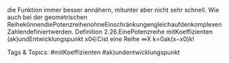 die Funktion immer besser annähern, mitunter aber nicht sehr schnell. Wie auch bei der geometrischen
ReihekönnendiePotenzreihenohneEinschränkungengleichaufdenkomplexenZahlendefiniertwerden.
Definition 2.26.EinePotenzreihe mitKoeffizienten (ak)undEntwicklungspunkt x0∈Cist eine
Reihe ∞X
k=0ak(x−x0)k!

   Tags & Topics:
   #mitKoeffizienten
   #ak)undentwicklungspunkt